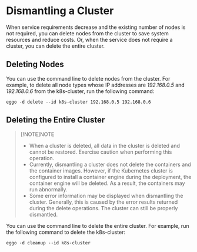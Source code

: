 # Dismantling a Cluster

When service requirements decrease and the existing number of nodes is not required, you can delete nodes from the cluster to save system resources and reduce costs. Or, when the service does not require a cluster, you can delete the entire cluster.

## Deleting Nodes

You can use the command line to delete nodes from the cluster. For example, to delete all node types whose IP addresses are *192.168.0.5* and *192.168.0.6* from the k8s-cluster, run the following command:

```shell
eggo -d delete --id k8s-cluster 192.168.0.5 192.168.0.6
```

## Deleting the Entire Cluster

> [!NOTE]NOTE
>
> - When a cluster is deleted, all data in the cluster is deleted and cannot be restored. Exercise caution when performing this operation.
> - Currently, dismantling a cluster does not delete the containers and the container images. However, if the Kubernetes cluster is configured to install a container engine during the deployment, the container engine will be deleted. As a result, the containers may run abnormally.
> - Some error information may be displayed when dismantling the cluster. Generally, this is caused by the error results returned during the delete operations. The cluster can still be properly dismantled.

You can use the command line to delete the entire cluster. For example, run the following command to delete the k8s-cluster:

```shell
eggo -d cleanup --id k8s-cluster
```
